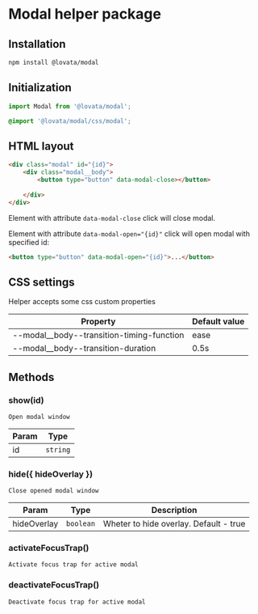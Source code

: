 # Modal helper package

## Installation

```bash
npm install @lovata/modal
```

## Initialization

```javascript
import Modal from '@lovata/modal';
```

```css
@import '@lovata/modal/css/modal';
```

## HTML layout

```html
<div class="modal" id="{id}">
    <div class="modal__body">
        <button type="button" data-modal-close></button>
        
    </div>
</div>
```

Element with attribute `data-modal-close` click will close modal.

Element with attribute `data-modal-open="{id}"` click will open modal with specified id:

```html
<button type="button" data-modal-open="{id}">...</button>
```

## CSS settings

Helper accepts some css custom properties

| Property | Default value |
| --- | --- |
| --modal__body--transition-timing-function | ease |
| --modal__body--transition-duration | 0.5s |

## Methods

### show(id)

`Open modal window`

| Param | Type |
| --- | --- |
| id | <code>string</code> |

### hide({ hideOverlay })

`Close opened modal window`

| Param | Type | Description |
| --- | --- | --- |
| hideOverlay | <code>boolean</code> | Wheter to hide overlay. Default - true |

### activateFocusTrap()

`Activate focus trap for active modal`

### deactivateFocusTrap()

`Deactivate focus trap for active modal`